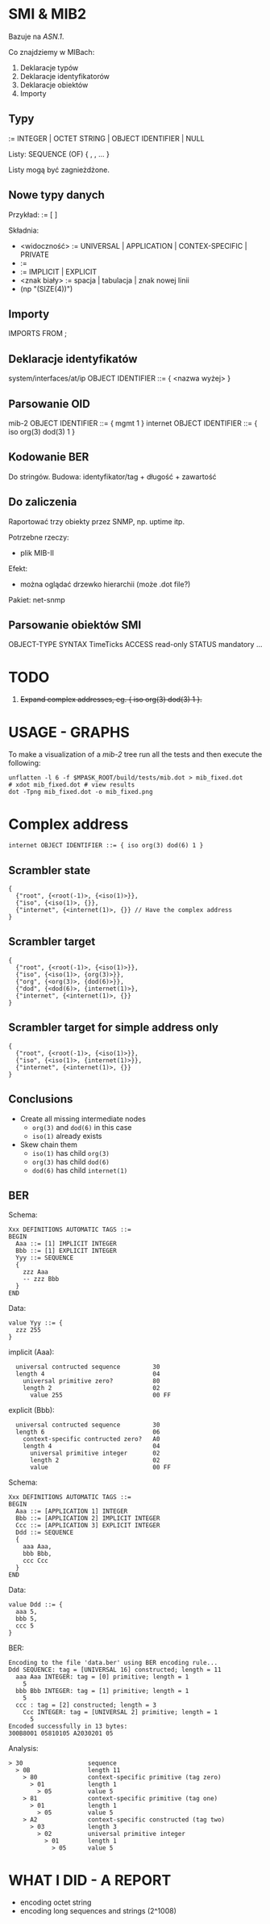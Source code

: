 SMI & MIB2
==========

Bazuje na *ASN.1*.

Co znajdziemy w MIBach:
 1. Deklaracje typów
 2. Deklaracje identyfikatorów
 3. Deklaracje obiektów
 4. Importy

Typy
----

<typ> := INTEGER | OCTET STRING | OBJECT IDENTIFIER | NULL

Listy: SEQUENCE (OF) { <element>, <inny element>, ... }

Listy mogą być zagnieżdżone.

Nowe typy danych
----------------

Przykład:
<nazwa> := [<widocznosc> <identyfikator>] <explicity> <typ> <ograniczenia>

Składnia:
 * <widoczność> := UNIVERSAL | APPLICATION | CONTEX-SPECIFIC | PRIVATE
 * <identyfikator> := <int>
 * <explicity> := IMPLICIT | EXPLICIT
 * <znak biały> := spacja | tabulacja | znak nowej linii
 * <ograniczenia> (np "(SIZE(4))")

Importy
-------

IMPORTS <oddzielone przecinkami typy> FROM <nazwa pliku>;

Deklaracje identyfikatów
------------------------

system/interfaces/at/ip OBJECT IDENTIFIER ::= { <nazwa wyżej> <int> }

Parsowanie OID
--------------

mib-2 OBJECT IDENTIFIER ::= { mgmt 1 }
internet OBJECT IDENTIFIER ::= { iso org(3) dod(3) 1 }

Kodowanie BER
-------------

Do stringów. Budowa: identyfikator/tag + długość + zawartość

Do zaliczenia
-------------

Raportować trzy obiekty przez SNMP, np. uptime itp.

Potrzebne rzeczy:
 * plik MIB-II

Efekt:
 * można oglądać drzewko hierarchii (może .dot file?)

Pakiet: net-snmp

Parsowanie obiektów SMI
-----------------------

<nazwa> OBJECT-TYPE
  SYNTAX TimeTicks
  ACCESS read-only
  STATUS mandatory
  ...

TODO
====

 1. ~~Expand complex addresses, eg. { iso org(3) dod(3) 1 }.~~

USAGE - GRAPHS
==============

To make a visualization of a _mib-2_ tree run all the tests and then execute the following:
```
unflatten -l 6 -f $MPASK_ROOT/build/tests/mib.dot > mib_fixed.dot
# xdot mib_fixed.dot # view results
dot -Tpng mib_fixed.dot -o mib_fixed.png
```
Complex address
===============

`internet OBJECT IDENTIFIER ::= { iso org(3) dod(6) 1 }`

Scrambler state
---------------

```
{
  {"root", {<root(-1)>, {<iso(1)>}},
  {"iso", {<iso(1)>, {}},
  {"internet", {<internet(1)>, {}} // Have the complex address
}
```

Scrambler target
----------------

```
{
  {"root", {<root(-1)>, {<iso(1)>}},
  {"iso", {<iso(1)>, {org(3)>}},
  {"org", {<org(3)>, {dod(6)>}},
  {"dod", {<dod(6)>, {internet(1)>},
  {"internet", {<internet(1)>, {}}
}
```

Scrambler target for simple address only
----------------------------------------

```
{
  {"root", {<root(-1)>, {<iso(1)>}},
  {"iso", {<iso(1)>, {internet(1)>}},
  {"internet", {<internet(1)>, {}}
}
```

Conclusions
-----------

 * Create all missing intermediate nodes
   - `org(3)` and `dod(6)` in this case
   - `iso(1)` already exists
 * Skew chain them
   - `iso(1)` has child `org(3)`
   - `org(3)` has child `dod(6)`
   - `dod(6)` has child `internet(1)`

BER
---

Schema:
```
Xxx DEFINITIONS AUTOMATIC TAGS ::= 
BEGIN
  Aaa ::= [1] IMPLICIT INTEGER
  Bbb ::= [1] EXPLICIT INTEGER
  Yyy ::= SEQUENCE
  {
    zzz Aaa
    -- zzz Bbb
  }
END
```

Data:
```
value Yyy ::= {
  zzz 255
}
```

implicit (Aaa):
```
  universal contructed sequence         30
  length 4                              04
    universal primitive zero?           80
    length 2                            02
      value 255                         00 FF
```

explicit (Bbb):
```
  universal contructed sequence         30
  length 6                              06
    context-specific contructed zero?   A0
    length 4                            04
      universal primitive integer       02
      length 2                          02
      value                             00 FF
```

Schema:
```
Xxx DEFINITIONS AUTOMATIC TAGS ::=
BEGIN
  Aaa ::= [APPLICATION 1] INTEGER
  Bbb ::= [APPLICATION 2] IMPLICIT INTEGER
  Ccc ::= [APPLICATION 3] EXPLICIT INTEGER
  Ddd ::= SEQUENCE
  {
    aaa Aaa,
    bbb Bbb,
    ccc Ccc
  }
END
```

Data:
```
value Ddd ::= {
  aaa 5,
  bbb 5,
  ccc 5
}
```

BER:
```
Encoding to the file 'data.ber' using BER encoding rule...
Ddd SEQUENCE: tag = [UNIVERSAL 16] constructed; length = 11
  aaa Aaa INTEGER: tag = [0] primitive; length = 1
    5
  bbb Bbb INTEGER: tag = [1] primitive; length = 1
    5
  ccc : tag = [2] constructed; length = 3
    Ccc INTEGER: tag = [UNIVERSAL 2] primitive; length = 1
      5
Encoded successfully in 13 bytes:
300B8001 05810105 A2030201 05
```

Analysis:
```
> 30                  sequence
  > 0B                length 11
    > 80              context-specific primitive (tag zero)
      > 01            length 1
        > 05          value 5
    > 81              context-specific primitive (tag one)
      > 01            length 1
        > 05          value 5
    > A2              context-specific constructed (tag two)
      > 03            length 3
        > 02          universal primitive integer
          > 01        length 1
            > 05      value 5
```

WHAT I DID - A REPORT
=====================

 * encoding octet string
 * encoding long sequences and strings (2^1008)

